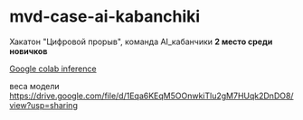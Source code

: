 # mvd-case-ai-kabanchiki
Хакатон "Цифровой прорыв", команда AI_кабанчики
 **2 место среди новичков** 

[Google colab inference](https://colab.research.google.com/gist/PixelPantz/c11509d6e81f035a83b988558ae466e3)

веса модели https://drive.google.com/file/d/1Eqa6KEqM5OOnwkiTlu2gM7HUqk2DnDO8/view?usp=sharing

